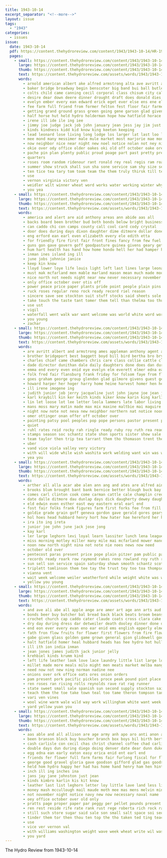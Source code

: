 ```yaml
---
title: 1943-10-14
excerpt_separator: "<!--more-->"
layout: issue
tags:
  - "1943"
categories:
  - issues
issue:
  date: 1943-10-14
  pdf: https://content.thehydroreview.com/content/1943/1943-10-14/HR-1943-10-14.pdf
  pages:
    - small: https://content.thehydroreview.com/content/1943/1943-10-14/small/HR-1943-10-14-01.jpg
      large: https://content.thehydroreview.com/content/1943/1943-10-14/large/HR-1943-10-14-01.jpg
      thumb: https://content.thehydroreview.com/content/1943/1943-10-14/thumbnails/HR-1943-10-14-01.jpg
      text: https://content.thehydroreview.com/assets/words/1943/1943-10-14/HR-1943-10-14-01.txt
      words:
        - arnold american albert ake alfred armstrong alta ave avritt age arkansas and angeles army amon are all
        - baker bridge broadway begin benscoter big band bui ball butler bill boa barr bull black buys bar boy brick buell branson bert bult bae bobby back boys blevins bird bob blum beach box brood better ben both bost business beans bouquet bloom been bank but best buy browne bulk baptist
        - colts child came canning cecil corporal class chisum city call chas come carl cattle christian coleman cousin cantrell caddo chick carnival cones cause chief cream cant clinton champion collar church clerk can cash company cee cold county chet chapel cast
        - desire dear down deere dinner drought draft does donald dies doubt during dog due derby date dance decatur dale dress days december dry duty day doctor death
        - evelyn ember every ean edward erick eget ever else ens ene elder eff eral eichelberger edmond even enter
        - fee farm full friend from former felton fest floor fair farmer fall first far fell force furlough for frost friday frida free fore friends foss forget
        - getting grand ground grass green going gene garson glad given general gutter games greer grown goods guy gloria gon garden good
        - half horse hut held hydro holderman hope how hatfield horace hundred hold him had halter haye helfer hume head hes harts hands home hogan has hud harvest henry heres helps hot hurt
        - irene ill ide ile ing iee
        - jimmy joe judge jack job john january jean jess jay jim just jobs jones
        - kinds kindness kidd kid know king keeton keeping
        - lead leonard lose living long lodge los larger lat last loo lave lawn levee lot loss letter look left learned lingle lite like list
        - mee mond many messimer male mule market most marjorie mae mont miss money march morning matter may might mccullough miller mare more monda made mate miles mary meals maybe man mor mexico majors mares mules mans men mer means must much mak million mis
        - now neighbor nice near night new noel notice nolan not ney nina nov
        - okie over ody office older oakes oki old off october oake ore oconnor
        - pache pin plan plenty public proud poage part past pretty present paper pen par peel poor post park pound pacific protzman paul poland patron prom pilot patro pork pleasant phelps pins place persons person pinal patch pitch people
        - quarters
        - roses room random ridenour rant ronald rey real regis ram road reading ross rally riding rot regular rest remark ray river read roy rever
        - summer show struck shall sun sha sone service sam shy size second sid sell sith sunday special shows shad sup september starts say setters start storts schools scott sleep sweet sept shower said stalls smith sit six sime store son sous still silver style she spring sow smi stallion such share soul see stuff south swell save stock seed send shown starring sang saturday sale stiff school sing stables
        - ten tice tea tary tom toom team the them truly thirsk till teter texas times talk then try town towns than turner ture talkington thick tell too take treat ting
        - use
        - vernon virginia victory ven
        - weidler wilt winner wheat word works water working winter why wood world winding want welfare wayne weather welcome west with wearing week work while white wear was watch wells will well weeks wife war weaver weight way window went ways
        - you yea
    - small: https://content.thehydroreview.com/content/1943/1943-10-14/small/HR-1943-10-14-02.jpg
      large: https://content.thehydroreview.com/content/1943/1943-10-14/large/HR-1943-10-14-02.jpg
      thumb: https://content.thehydroreview.com/content/1943/1943-10-14/thumbnails/HR-1943-10-14-02.jpg
      text: https://content.thehydroreview.com/assets/words/1943/1943-10-14/HR-1943-10-14-02.txt
      words:
        - america and alert are aid anthony areas ann abide aas all
        - backs board been brother bud both bonds below bright business best began brewer but better betty bein back
        - can caddo chi con camps county call cool card cody crystal
        - door does during days dixon daughter dime ditmore dollar done
        - eng erford ean earl even elizabeth every ele edith etta
        - for friendly fire first fair front fines fancy from few fuel frank
        - guns gon gave govern goff goodpasture guinea givens geary getting guard grain
        - hum hart health has hand how home hondo hell her had hamper harold homes hydro honor hamons hubbard hands holding heres
        - inman ines island ing ill
        - june jobs johnnie janice
        - keep kin know
        - lloyd lower loye life louis light left last lines large leona late lane loan limb
        - must mak mcfarland men mable marland mason mean much made moore muta
        - nice north not needs night near new never necessary november ness navy need nina
        - only office october over otis off
        - power peace price paper plants pride point people plain pins post palms pay public press pool
        - ruck roses regular reno rock ready record riel reason
        - sincere save see stockton suit stuff stocks said sheets sole shelby sans store show service south stores son side seed sister station school
        - take touch the taste tant tomer them tell than thelma too thu
        - use ust
        - vigil
        - waterfall went walk war want welcome was world white word worth with weary weatherford wit week winter west work will
        - you young
        - zachar
    - small: https://content.thehydroreview.com/content/1943/1943-10-14/small/HR-1943-10-14-03.jpg
      large: https://content.thehydroreview.com/content/1943/1943-10-14/large/HR-1943-10-14-03.jpg
      thumb: https://content.thehydroreview.com/content/1943/1943-10-14/thumbnails/HR-1943-10-14-03.jpg
      text: https://content.thehydroreview.com/assets/words/1943/1943-10-14/HR-1943-10-14-03.txt
      words:
        - are avritt albert and armstrong ames appleman anthony agent aud august able alt allen all agnes ager ann
        - brother bridgeport best baggett boyd bill bird bertha bro bryan bickell bese buyers better beer buckmaster ballou bose brought bon bottle buy books ber baptist bruce body bring been billy burry burr balmer back blanche bost blue bond bonds bethel both but bright bear bank
        - charles chief came chambers chris care class collie cattle clifford covey can court cray custer colfax cecil city county come chronister chose charlene cassie caddo comp center coffey council carolyn cotton collier clinton cardo church creek cool
        - dade director dunithan dale daily daughters done does dan during doing daughter dolores don dent delmer denby den davenport dinner dene dungan dee day dean din
        - emma end every even enid eye evelyn elm everett elmer edna early earl ewing ens epperly
        - folk fred fair flansburg frank friday for folsom faye from flo fulton folks first florita fruit farm floyd fay factor freshman few frida fine friendly
        - goes graham george group glendon glad gilmore givens guest geary gaines glancy given gram glass game griffith greeson good grade gin going goud
        - howard harper her hoger harry home heine harvest homer hen herber hamil him heap hurts hinton has had happy harold hom hope held hatfield henry hume hydro
        - ill irene imogene ing
        - judith junior job jerry jacqueline just john jayne joe jean jimmy jena jarred jon johnston
        - karl kraybill kin ker keith kinds kiker know karin king karlin kirkhuff kar
        - lin let loose lot lee letter leola lammers late labor living lackey large lou louise lane leslie lathe lan legion long last leroy lionel luellen lela london lila
        - mans moss mary matin made max mix maxine maltbie mai maguire mac merl mccain marsh marie matter man morale miss martin mildred more mason minnie marina many members money mona monday marietta
        - night now note not neva new neighbor northern nat notice noon nowka nose news nico nor nachtigal near
        - omer ottinger onan offer off october over
        - painting patsy pool peoples pop pope persons pastor present pearl paul plan patricia president plate prentice pannel pretty
        - quiet
        - ruhl rates reid rocky rah ringle ready ruby roy ruth rea read room rung rita roar rey richardson rest rier
        - stamps season soc schantz state shon sports sister show sale stull sides stange stay sit sao street still stock sewing stafford summer sho slagell soon surprise she start senior see stans son sunday seem stamp sai student service smith sell scott sun school sed
        - team taylor then trip tea tarrant them tho thomason trent the turn teacher trailer town thoma tha thomas take tine taste than too trom tran ton
        - uber
        - vand vice viola valley very victory
        - with will wide while wish washita work welding want win was welcome walker well wade wanda write week weatherford wil why weeks worth wee weathers
        - yea you
    - small: https://content.thehydroreview.com/content/1943/1943-10-14/small/HR-1943-10-14-04.jpg
      large: https://content.thehydroreview.com/content/1943/1943-10-14/large/HR-1943-10-14-04.jpg
      thumb: https://content.thehydroreview.com/content/1943/1943-10-14/thumbnails/HR-1943-10-14-04.jpg
      text: https://content.thehydroreview.com/assets/words/1943/1943-10-14/HR-1943-10-14-04.txt
      words:
        - arther all alla acar abe alen ann ang and ates are alfred ain
        - brooks blum brought bant bank bernice better blough buck bay bar betty baptist back box body beck bryan bring best bible bast black but bewley been bright ben business
        - comes carl clinton cook come carman cattle cale champlin credit christian city charlene charles can cotton church cad card clair cane coffee colt cedar caller county cash canyon caesar caddo claude clerk
        - date dalle ditmore dau dunlap days dick daugherty dewey daughter dixon
        - eld edwin even esther east ewy eastern eral earl end
        - fost fair folks frank figures farm first forks fee from fill fern fam for farra fare friday fellow frankie
        - goldie grade grain goff geneva gordon gave gerald gores geary george gone good gas given goodwin
        - hol hoes head hubbard henry hort how hater hae hereford her has haines hatfield harry hens hughes horton house hydro had hafer holiness hour harold high hay home
        - ira ito ing ireta
        - junior joe john june jack jose jong
        - kay karl
        - ler large leghorn levi loyal learn lassiter lunch lena league lesson leonard lloyd lister
        - miss morning motley miller many mile mai mcfarland mower mande marion monarch mention made monday mule mccullough milk miles mare mooney mae
        - noon new north night nina not note nie noes news now need
        - october old over
        - pentecost paras present price pope plain pitzer pam public pastor paster points place pigg past pica people payne pan pleasant pounds
        - records ready roark row raymond rakes reno rowland roy ruth russell
        - sun sell son service spain saturday shown smooth schantz scott sharon south sarah short sear sat station sos sunday school sylvester sons seed see strong ship sid shawnee state sand stock show sick
        - triplett tomlinson them tee tay the trust tey too toa thompson tiny
        - vianna vent
        - wait week welcome weiler weatherford while weight white was williams wagon word went wendell wieland wear winter with wen will well
        - yellow you young
    - small: https://content.thehydroreview.com/content/1943/1943-10-14/small/HR-1943-10-14-05.jpg
      large: https://content.thehydroreview.com/content/1943/1943-10-14/large/HR-1943-10-14-05.jpg
      thumb: https://content.thehydroreview.com/content/1943/1943-10-14/thumbnails/HR-1943-10-14-05.jpg
      text: https://content.thehydroreview.com/assets/words/1943/1943-10-14/HR-1943-10-14-05.txt
      words:
        - and ave ali abe all apple ange are amer art age ann arts aud able
        - bonds beer buy butcher bal bread back black beats broom beans bay boucher bonnet burks browne baby burns bill bouquet been bluebird bee blue bryson bik butter best beets bank blow body but
        - crochet church cap caddo cater claude coats cross clara cake cone corporal collier clever county clinton call childs close cosmos cold class cloninger coon cooke cotton cinnamon crane collar chas cote corn clerk cases come
        - dry day during dress dar detweiler death dooley dinner done days
        - end eon ever every evan eno ear enid ems english epperly elmer
        - fath fron flow fruits for flower first flowers from fire flowe finley furnish fair frost fix fruit far
        - gabe given glass golden game grown general gion glidewell goods gore guest grape grapes green
        - halt hatfield homer heal hubbard heads has hee hydro hot hull home him hai hafer heger howard hands half
        - ill ith ion india inman
        - jean jones james judith jack junior jelly
        - krehbiel kinds krumm kind
        - left life leather look love lace laundry little list large loss lot lins loran lunch les leroy lias los lour lose
        - millet made more meals milo might men meats market melba mang mean must maize mon mont miss
        - need now not new ning norman nadine nee
        - onions over ork office oats ores onion orders
        - pam present pork pacific pickles proce peak pound pint place peck pop plate pick plan pitt peaches process piece pei pay paci per person part pillow page painting perme plants path pepper pere pounds peach plum
        - ren roses ran rising rolls reynolds rave rat rag runner
        - state sweet small sale spanish sun second supply stockton sain shade sup sie sugar sales six soi sac sauce sheaf stitch spencer sey surgeon short still spice sia sper sylva shi set sudan seed seen subject sack shown say string sayre she sae sunday spor soap school strawberry
        - teach them the toe take town teal too tame theron tompson tanks top tulip taal tar tree table
        - vari ven vines
        - wool wine warm wale wild way work willingham white want week well wait was war won water with weeks weather wheat welcome wash wie ways whit will woodworth weatherford walter
        - yard yellow yuan you
    - small: https://content.thehydroreview.com/content/1943/1943-10-14/small/HR-1943-10-14-06.jpg
      large: https://content.thehydroreview.com/content/1943/1943-10-14/large/HR-1943-10-14-06.jpg
      thumb: https://content.thehydroreview.com/content/1943/1943-10-14/thumbnails/HR-1943-10-14-06.jpg
      text: https://content.thehydroreview.com/assets/words/1943/1943-10-14/HR-1943-10-14-06.txt
      words:
        - aas able and all allison are age army anh apo aro anti anon allie ana aline ago
        - been branson block buy boucher branch box boys bil birth bert brown ball blanks bill bring but back bodie boy bou browne ben burkhalter better bran baby bloom billy bright blood
        - cash carlisle con cecil chas christ channel coffee chad carlis canyon came company coats city charles cotton close congress cure camp clove carton call corner christian can cannon carnegie cee christmas cargo car cusick crawford class civil cass come chow
        - double days dun during diego doing denver date dear dunn duke daughter duncan day dry
        - egg edna ean early eaton easy erica enid ent earl end
        - friends fer flower full farm farms fair furlong fiscal for flowers fall fred front fay file few first friday fam from finder ford fast fill flakes fees flemings
        - george good gravel gloria gave goodson gifford glad gas goods glass group guthrie
        - held hom hydro happy her had has home hand henry ham hen hinton henke how hon heres hope him hatfield howze horton
        - inch ill ing inches ina
        - jans jay jane johnston just jean
        - kinds kimbro karlin kis kit know
        - leather last list leghorn letter loy little lave land less lite lyon latter leora lunch lioy lake let left longer look
        - money mash mccullough mail maude moth mee mas mens melvin ming monday matter mar mckenzie made mith milk miles mis must more meal may market master
        - not november night notice navy new now necessary naval name
        - oey office october over old only
        - pratts page proper paper par peggy per pellet pounds present parcel president piece post part pope peoples pork pete postal parcels pound
        - ren rest reside rife rate rank rust rege roberta rich rock rayon
        - still such store sugar said sale son small salt space soi seo special show single sal sary size send sunday season star states sept ser sender sand staples school she san snay slagell september subject saturday south service strong
        - tinder them tor then thou ten top the tho taken ted ting teach texas take than treat
        - use
        - vice ver vernon val
        - with williams washington weight wave week wheat write wil was white want will wool walter winter weeks welcome wane water west wilson walk win weatherford
        - you yard
---
```


The Hydro Review from 1943-10-14

<!--more-->

